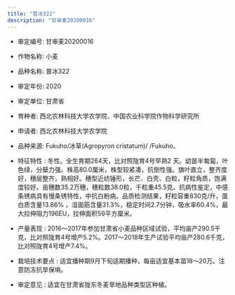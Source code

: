 ```yaml
---
title: "普冰322"
description: "甘审麦20200016"
---
```

* 审定编号:  甘审麦20200016

*  作物名称:  小麦

*  品种名称:  普冰322

*  审定年份:  2020

*  审定单位:  甘肃省

* 育种者:  西北农林科技大学农学院、中国农业科学院作物科学研究所

*  申请者:  西北农林科技大学农学院

*  品种来源:  Fukuho/冰草(Agropyron cristatum)/ /Fukuho。

*  特征特性 : 
冬性。全生育期264天，比对照陇育4号早熟2 天。幼苗半匍匐，叶色绿，分蘖力强。株高80.0厘米，株型较紧凑，抗倒性强。旗叶直立，整齐度好，穗层整齐，熟相好。穗型近纺锤形，长芒、白壳、白粒，籽粒角质，饱满度较好。亩穗数35.2万穗，穗粒数38.0粒，千粒重45.5克。抗病性鉴定，中感条锈病具有慢条锈特性，中抗白粉病。品质检测结果，籽粒容重830克/升，蛋白质含量13.86% ，湿面筋含量31.3%，稳定时间2.7分钟，吸水率60.4%，最大拉伸阻力196EU，拉伸面积59平方厘米。
 
*  产量表现 : 
2016～2017年参加甘肃省小麦品种区域试验，平均亩产290.5千克，比对照陇育4号增产5.2%。2017～2018年生产试验平均亩产280.6千克，比对照陇育4号增产7.4%。

*  栽培技术要点 : 
适宜播种期9月下旬适期播种，每亩适宜基本苗18～20万。注意防冻抗旱保墒。

*  审定意见 : 
适宜在甘肃省陇东冬麦旱地品种类型区种植。
